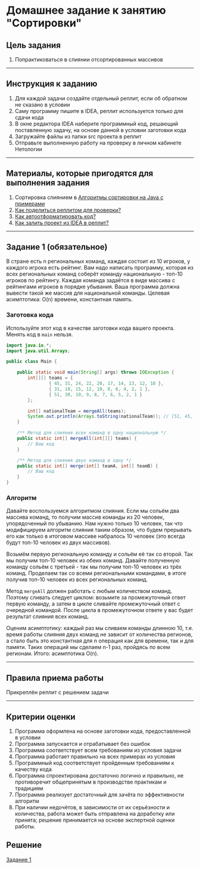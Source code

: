 # Домашнее задание к занятию "Сортировки"

## Цель задания

1. Попрактиковаться в слиянии отсортированных массивов

------

## Инструкция к заданию

1. Для каждой задачи создайте отдельный реплит, если об обратном не сказано в условии
1. Саму программу пишите в IDEA, реплит используется только для сдачи кода
1. В окне редактора IDEA наберите программный код, решающий поставленную задачу, на основе данной в условии заготовки кода
1. Загружайте файлы из папки src проекта в реплит
1. Отправьте выполненную работу на проверку в личном кабинете Нетологии

------

## Материалы, которые пригодятся для выполнения задания

1. Сортировка слиянием в [Алгоритмы сортировки на Java с примерами](https://tproger.ru/articles/algoritmy-sortirovki-na-java-s-primerami)
3. [Как поделиться реплитом для проверки?](https://github.com/netology-code/java-homeworks/blob/java-43/QA_ReplitShare.md)
4. [Как автоотформатировать код?](https://github.com/netology-code/java-homeworks/blob/java-43/QA_Format.md)
5. [Как залить проект из IDEA в реплит?](https://github.com/netology-code/java-homeworks/blob/java-43/QA_ReplitUpload.md)

------

## Задание 1 (обязательное)

В стране есть n региональных команд, каждая состоит из 10 игроков, у каждого игрока есть рейтинг. Вам надо написать программу, которая из всех региональных команд соберёт команду национальную - топ-10 игроков по рейтингу. Каждая команда задаётся в виде массива с рейтингами игроков в порядке убывания. Ваша программа должна вывести такой же массив для национальной команды. Целевая асимптотика: O(n) времени, константная память.


### Заготовка кода
Используйте этот код в качестве заготовки кода вашего проекта. Менять код в `main` нельзя.

```java
import java.io.*;
import java.util.Arrays;

public class Main {

    public static void main(String[] args) throws IOException {
        int[][] teams = {
                { 45, 31, 24, 22, 20, 17, 14, 13, 12, 10 },
                { 31, 18, 15, 12, 10, 8, 6, 4, 2, 1 },
                { 51, 30, 10, 9, 8, 7, 6, 5, 2, 1 }
        };

        int[] nationalTeam = mergeAll(teams);
        System.out.println(Arrays.toString(nationalTeam)); // [51, 45, 31, 31, 30, 24, 22, 20, 18, 17]
    }

    /** Метод для слияния всех команд в одну национальную */
    public static int[] mergeAll(int[][] teams) {
        // Ваш код
    }

    /** Метод для слияния двух команд в одну */
    public static int[] merge(int[] teamA, int[] teamB) {
        // Ваш код
    }
}
```

### Алгоритм
Давайте воспользуемся алгоритмом слияния. Если мы сольём два массива команд, то получим массив команды из 20 человек, упорядоченный по убыванию. Нам нужно только 10 человек, так что модифицируем алгоритм слияния таким образом, что будем прерывать его как только в итоговом массиве набралось 10 человек (это всегда будут топ-10 человек из двух массивов).

Возьмём первую региональную команду и сольём её так со второй. Так мы получим топ-10 человек из обеих команд. Давайте полученную команду сольём с третьей - так мы получим топ-10 человек из трёх команд. Проделаем так со всеми региональными командами, в итоге получив топ-10 человек из всех региональных команд.

Метод `mergeAll` должен работать с любым количеством команд. Поэтому сливать следует циклом: возьмите за промежуточный ответ первую команду, а затем в цикле сливайте промежуточный ответ с очередной командой. После цикла в промежуточном ответе у вас будет результат слияния всех команд.

Оценим асимптотику: каждый раз мы сливаем команды длинною 10, т.е. время работы слияния двух команд не зависит от количества регионов, а стало быть это константная для n операция как для времени, так и для памяти. Таких операций мы сделаем n-1 раз, пройдясь по всем регионам. Итого: асимптотика O(n).

------


## Правила приема работы

Прикреплён реплит с решением задачи

------

## Критерии оценки

1. Программа оформлена на основе заготовки кода, предоставленной в условии
1. Программа запускается и отрабатывает без ошибок
2. Программа соответствует всем требованиям из условия задачи
3. Программа работает правильно на всех примерах из условия
4. Программный код соответствует пройденным требованиям к качеству кода
5. Программа спроектирована достаточно логично и правильно, не противоречит общепринятым в производстве практикам и традициям
6. Программа реализует достаточный для зачёта по эффективности алгоритм
7. При наличии недочётов, в зависимости от их серьёзности и количества, работа может быть отправлена на доработку или принята; решение принимается на основе экспертной оценки работы.

## Решение

[Задание 1](https://replit.com/@NewAge1979/Example31-2#Main.java)